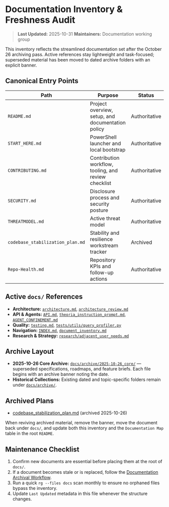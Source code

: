 # Documentation Inventory & Freshness Audit

> **Last Updated:** 2025-10-31
> **Maintainers:** Documentation working group

This inventory reflects the streamlined documentation set after the October 26 archiving pass. Active references stay lightweight and task-focused; superseded material has been moved to dated archive folders with an explicit banner.

## Canonical Entry Points

| Path | Purpose | Status |
| --- | --- | --- |
| `README.md` | Project overview, setup, and documentation policy | Authoritative |
| `START_HERE.md` | PowerShell launcher and local bootstrap | Authoritative |
| `CONTRIBUTING.md` | Contribution workflow, tooling, and review checklist | Authoritative |
| `SECURITY.md` | Disclosure process and security posture | Authoritative |
| `THREATMODEL.md` | Active threat model | Authoritative |
| `codebase_stabilization_plan.md` | Stability and resilience workstream tracker | Archived |
| `Repo-Health.md` | Repository KPIs and follow-up actions | Authoritative |

## Active `docs/` References

- **Architecture:** [`architecture.md`](architecture.md), [`architecture_review.md`](architecture_review.md)
- **API & Agents:** [`API.md`](API.md), [`theoria_instruction_prompt.md`](theoria_instruction_prompt.md), [`AGENT_CONFINEMENT.md`](AGENT_CONFINEMENT.md)
- **Quality:** [`testing.md`](testing.md), [`tests/utils/query_profiler.py`](../tests/utils/query_profiler.py)
- **Navigation:** [`INDEX.md`](INDEX.md), [`document_inventory.md`](document_inventory.md)
- **Research & Strategy:** [`research/adjacent_user_needs.md`](research/adjacent_user_needs.md)

## Archive Layout

- **2025-10-26 Core Archive:** [`docs/archive/2025-10-26_core/`](archive/2025-10-26_core/) — superseded specifications, roadmaps, and feature briefs. Each file begins with an archive banner noting the date.
- **Historical Collections:** Existing dated and topic-specific folders remain under [`docs/archive/`](archive/).

## Archived Plans

- [codebase_stabilization_plan.md](archive/2025-10-26_core/codebase_stabilization_plan.md) (archived 2025-10-26)

When reviving archived material, remove the banner, move the document back under `docs/`, and update both this inventory and the `Documentation Map` table in the root `README`.

## Maintenance Checklist

1. Confirm new documents are essential before placing them at the root of `docs/`.
2. If a document becomes stale or is replaced, follow the [Documentation Archival Workflow](../README.md#documentation-archival-workflow).
3. Run a quick `rg --files docs` scan monthly to ensure no orphaned files bypass the inventory.
4. Update `Last Updated` metadata in this file whenever the structure changes.
